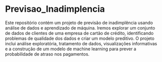# Previsao_Inadimplencia
Este repositório contém um projeto de previsão de inadimplência usando análise de dados e aprendizado de máquina. Iremos explorar um conjunto de dados de clientes de uma empresa de cartão de crédito, identificando problemas de qualidade dos dados e criar um modelo preditivo. O projeto inclui análise exploratória, tratamento de dados, visualizações informativas e a construção de um modelo de machine learning para prever a probabilidade de atraso nos pagamentos.
